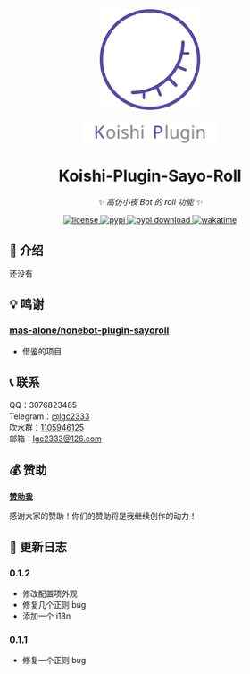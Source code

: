 <!-- markdownlint-disable MD026 MD031 MD033 MD036 MD041 -->

<div align="center">

<a href="https://koishi.chat/zh-CN/market/">
  <img src="https://raw.githubusercontent.com/lgc-KoiDev/readme/master/workspace/koishi-plugin.png" width="180" height="180" alt="NoneBotPluginLogo">
</a>

<p>
  <img src="https://raw.githubusercontent.com/lgc-KoiDev/readme/master/workspace/KoishiPlugin.svg" width="240" alt="NoneBotPluginText">
</p>

# Koishi-Plugin-Sayo-Roll

_✨ 高仿小夜 Bot 的 roll 功能 ✨_

<a href="./LICENSE">
  <img src="https://img.shields.io/github/license/lgc-KoiDev/koishi-plugin-sayo-roll.svg" alt="license">
</a>
<a href="https://www.npmjs.com/package/koishi-plugin-sayo-roll">
  <img src="https://img.shields.io/npm/v/koishi-plugin-sayo-roll" alt="pypi">
</a>
<a href="https://www.npmjs.com/package/koishi-plugin-sayo-roll">
  <img src="https://img.shields.io/npm/dm/koishi-plugin-sayo-roll" alt="pypi download">
</a>
<a href="https://wakatime.com/badge/user/b61b0f9a-f40b-4c82-bc51-0a75c67bfccf/project/962169b7-1180-4c4c-9d39-badbff74707f">
  <img src="https://wakatime.com/badge/user/b61b0f9a-f40b-4c82-bc51-0a75c67bfccf/project/962169b7-1180-4c4c-9d39-badbff74707f.svg" alt="wakatime">
</a>

</div>

## 📖 介绍

还没有

## 💡 鸣谢

### [mas-alone/nonebot-plugin-sayoroll](https://github.com/mas-alone/nonebot-plugin-sayoroll)

- 借鉴的项目

## 📞 联系

QQ：3076823485  
Telegram：[@lgc2333](https://t.me/lgc2333)  
吹水群：[1105946125](https://jq.qq.com/?_wv=1027&k=Z3n1MpEp)  
邮箱：<lgc2333@126.com>

## 💰 赞助

**[赞助我](https://blog.lgc2333.top/donate)**

感谢大家的赞助！你们的赞助将是我继续创作的动力！

## 📝 更新日志

### 0.1.2

- 修改配置项外观
- 修复几个正则 bug
- 添加一个 i18n

### 0.1.1

- 修复一个正则 bug
